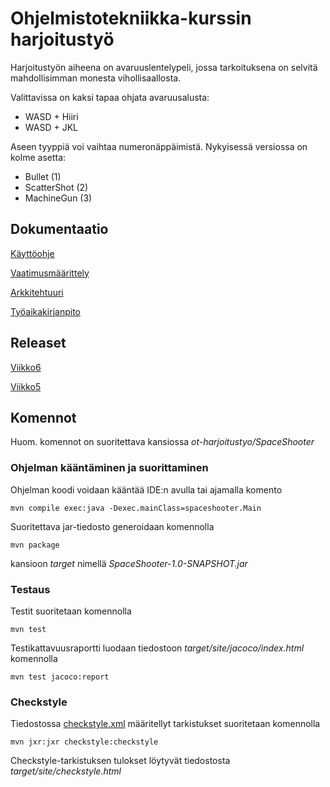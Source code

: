 # Ohjelmistotekniikka-kurssin harjoitustyö

Harjoitustyön aiheena on avaruuslentelypeli, jossa tarkoituksena on selvitä mahdollisimman monesta vihollisaallosta.

Valittavissa on kaksi tapaa ohjata avaruusalusta:
- WASD + Hiiri
- WASD + JKL

Aseen tyyppiä voi vaihtaa numeronäppäimistä. Nykyisessä versiossa on kolme asetta:
- Bullet (1)
- ScatterShot (2)
- MachineGun (3)

## Dokumentaatio

[Käyttöohje](dokumentaatio/kayttoohje.md)

[Vaatimusmäärittely](dokumentaatio/vaatimusmaarittely.md)

[Arkkitehtuuri](dokumentaatio/arkkitehtuuri.md)

[Työaikakirjanpito](dokumentaatio/tyoaikakirjanpito.md)

## Releaset

[Viikko6](https://github.com/ikaevalko/ot-harjoitustyo/releases/tag/viikko6)

[Viikko5](https://github.com/ikaevalko/ot-harjoitustyo/releases/tag/viikko5)

## Komennot

Huom. komennot on suoritettava kansiossa _ot-harjoitustyo/SpaceShooter_

### Ohjelman kääntäminen ja suorittaminen

Ohjelman koodi voidaan kääntää IDE:n avulla tai ajamalla komento

```
mvn compile exec:java -Dexec.mainClass=spaceshooter.Main
```

Suoritettava jar-tiedosto generoidaan komennolla

```
mvn package
```

kansioon _target_ nimellä _SpaceShooter-1.0-SNAPSHOT.jar_

### Testaus

Testit suoritetaan komennolla

```
mvn test
```

Testikattavuusraportti luodaan tiedostoon _target/site/jacoco/index.html_ komennolla

```
mvn test jacoco:report
```

### Checkstyle

Tiedostossa [checkstyle.xml](SpaceShooter/checkstyle.xml) määritellyt tarkistukset suoritetaan komennolla

```
mvn jxr:jxr checkstyle:checkstyle
```

Checkstyle-tarkistuksen tulokset löytyvät tiedostosta _target/site/checkstyle.html_

